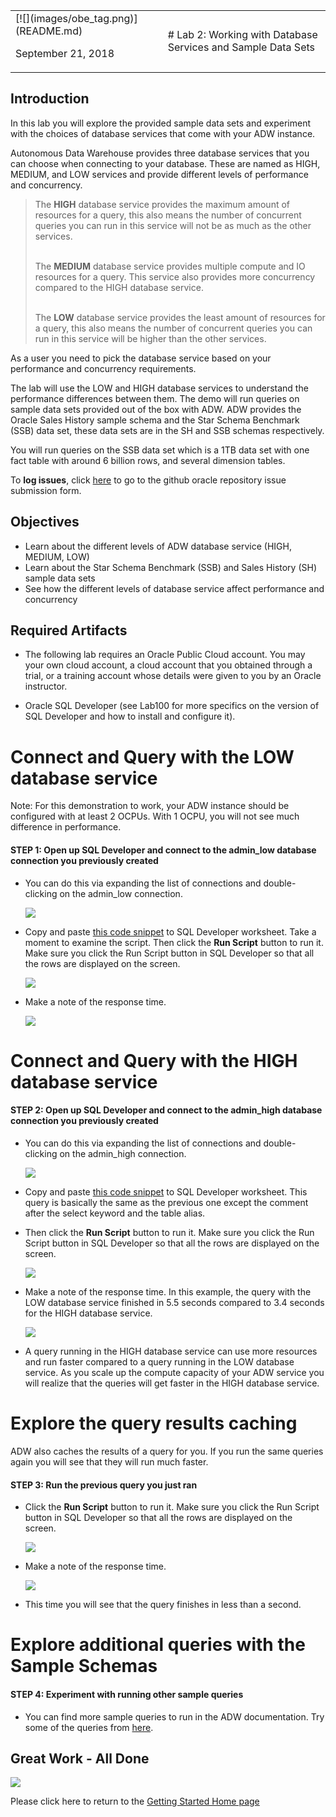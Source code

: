 <table class="tbl-heading"><tr><td class="td-logo">[![](images/obe_tag.png)](README.md)

September 21, 2018
</td>
<td class="td-banner">
# Lab 2: Working with Database Services and Sample Data Sets
</td></tr><table>


## Introduction

In this lab you will explore the provided sample data sets and experiment with the choices of database services that come with your ADW instance.

Autonomous Data Warehouse  provides three database services that you can choose when connecting to your database. These are named as HIGH, MEDIUM, and LOW services and provide different levels of performance and concurrency. 
<blockquote>
The <strong>HIGH</strong> database service provides the maximum amount of resources for a query, this also means the number of concurrent queries you can run in this service will not be as much as the other services.<br><br>

The <strong>MEDIUM</strong>  database service provides multiple compute and IO resources for a query. This service also provides more concurrency compared to the HIGH database service. <br><br>

The <strong>LOW</strong>  database service provides the least amount of resources for a query, this also means the number of concurrent queries you can run in this service will  be higher than the other services. <br>
</blockquote>
As a user you need to pick the database service based on your performance and concurrency requirements.

The lab will use the LOW and HIGH database services to understand the performance differences between them. The demo will run queries on sample data sets provided out of the box with ADW. ADW provides the Oracle Sales History sample schema and the Star Schema Benchmark (SSB) data set, these data sets are in the SH and SSB schemas respectively. 

You will run queries on the SSB data set which is a 1TB data set with one fact table with around 6 billion rows, and several dimension tables.

To **log issues**, click [here](https://github.com/millerhoo/journey4-adwc/issues/new) to go to the github oracle repository issue submission form.

## Objectives

- Learn about the different levels of ADW database service (HIGH, MEDIUM, LOW)
- Learn about the Star Schema Benchmark (SSB) and Sales History (SH) sample data sets
- See how the different levels of database service affect performance and concurrency


## Required Artifacts

-   The following lab requires an Oracle Public Cloud account. You may your own cloud account, a cloud account that you obtained through a trial, or a training account whose details were given to you by an Oracle instructor.

-   Oracle SQL Developer (see Lab100 for more specifics on the version of SQL Developer and how to install and configure it).



# Connect and Query with the LOW database service

 Note: For this demonstration to work, your ADW instance should be configured with at least 2 OCPUs.  With 1 OCPU, you will not see much difference in performance.


#### STEP 1: Open up SQL Developer and connect to the admin_low database connection you previously created

-   You can do this via expanding the list of connections and double-clicking on the admin_low connection.

    ![](images/200/snap0014314.jpg)

-   Copy and paste <a href="./scripts/200/low_ssb_query.txt" target="_blank">this code snippet</a> to SQL Developer worksheet. Take a moment to examine the script. Then click the **Run Script** button to run it. Make sure you click the Run Script button in SQL Developer so that all the rows are displayed on the screen.

    ![](./images/200/snap0014315.jpg)

-   Make a note of the response time.

    ![](./images/200/snap0014316.jpg)


# Connect and Query with the HIGH database service


#### STEP 2: Open up SQL Developer and connect to the admin_high database connection you previously created

-   You can do this via expanding the list of connections and double-clicking on the admin_high connection.

    ![](images/200/snap0014317.jpg)

-   Copy and paste <a href="./scripts/200/high_ssb_query.txt" target="_blank">this code snippet</a> to SQL Developer worksheet. This query is basically the same as the previous one except the comment after the select keyword and the table alias.

-   Then click the **Run Script** button to run it. Make sure you click the Run Script button in SQL Developer so that all the rows are displayed on the screen.

    ![](./images/200/snap0014323.jpg)

-   Make a note of the response time.  In this example, the query with the LOW database service finished in 5.5 seconds compared to 3.4 seconds for the HIGH database service.

    ![](images/200/snap0014320.jpg)

-   A query running in the HIGH database service can use more resources and run faster compared to a query running in the LOW database service. As you scale up the compute capacity of your ADW service you will realize that the queries will get faster in the HIGH database service.

# Explore the query results caching
ADW also caches the results of a query for you. If you run the same queries again you will see that they will run much faster. 


#### STEP 3: Run the previous query you just ran

-   Click the **Run Script** button to run it. Make sure you click the Run Script button in SQL Developer so that all the rows are displayed on the screen.

    ![](./images/200/snap0014323.jpg)

-   Make a note of the response time.  

    ![](images/200/snap0014324.jpg)

-   This time you will see that the query finishes in less than a second.


# Explore additional queries with the Sample Schemas 


#### STEP 4: Experiment with running other sample queries

-   You can find more sample queries to run in the ADW documentation.  Try some of the queries from <a href="https://docs.oracle.com/en/cloud/paas/autonomous-data-warehouse-cloud/user/sample-queries.html">here</a>.



## Great Work - All Done

[![](images/obe_tag.png)](README.md) 


Please click here to return to the [Getting Started Home page](README.md)
